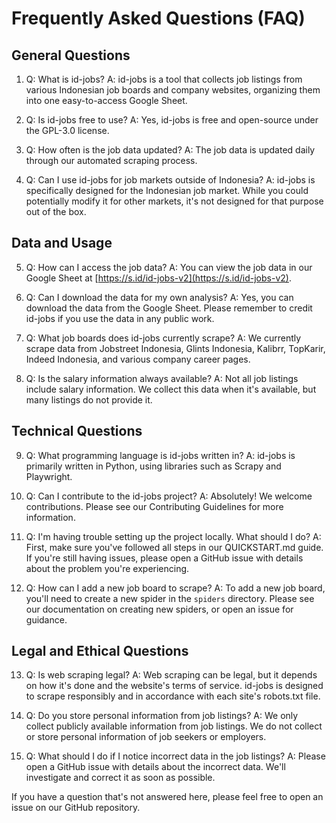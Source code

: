 # Frequently Asked Questions (FAQ)

## General Questions

1. Q: What is id-jobs?
   A: id-jobs is a tool that collects job listings from various Indonesian job boards and company websites, organizing them into one easy-to-access Google Sheet.

2. Q: Is id-jobs free to use?
   A: Yes, id-jobs is free and open-source under the GPL-3.0 license.

3. Q: How often is the job data updated?
   A: The job data is updated daily through our automated scraping process.

4. Q: Can I use id-jobs for job markets outside of Indonesia?
   A: id-jobs is specifically designed for the Indonesian job market. While you could potentially modify it for other markets, it's not designed for that purpose out of the box.

## Data and Usage

5. Q: How can I access the job data?
   A: You can view the job data in our Google Sheet at [https://s.id/id-jobs-v2](https://s.id/id-jobs-v2).

6. Q: Can I download the data for my own analysis?
   A: Yes, you can download the data from the Google Sheet. Please remember to credit id-jobs if you use the data in any public work.

7. Q: What job boards does id-jobs currently scrape?
   A: We currently scrape data from Jobstreet Indonesia, Glints Indonesia, Kalibrr, TopKarir, Indeed Indonesia, and various company career pages.

8. Q: Is the salary information always available?
   A: Not all job listings include salary information. We collect this data when it's available, but many listings do not provide it.

## Technical Questions

9. Q: What programming language is id-jobs written in?
   A: id-jobs is primarily written in Python, using libraries such as Scrapy and Playwright.

10. Q: Can I contribute to the id-jobs project?
    A: Absolutely! We welcome contributions. Please see our Contributing Guidelines for more information.

11. Q: I'm having trouble setting up the project locally. What should I do?
    A: First, make sure you've followed all steps in our QUICKSTART.md guide. If you're still having issues, please open a GitHub issue with details about the problem you're experiencing.

12. Q: How can I add a new job board to scrape?
    A: To add a new job board, you'll need to create a new spider in the `spiders` directory. Please see our documentation on creating new spiders, or open an issue for guidance.

## Legal and Ethical Questions

13. Q: Is web scraping legal?
    A: Web scraping can be legal, but it depends on how it's done and the website's terms of service. id-jobs is designed to scrape responsibly and in accordance with each site's robots.txt file.

14. Q: Do you store personal information from job listings?
    A: We only collect publicly available information from job listings. We do not collect or store personal information of job seekers or employers.

15. Q: What should I do if I notice incorrect data in the job listings?
    A: Please open a GitHub issue with details about the incorrect data. We'll investigate and correct it as soon as possible.

If you have a question that's not answered here, please feel free to open an issue on our GitHub repository.
